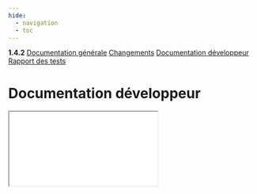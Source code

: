 ```yaml
---
hide:
  - navigation
  - toc
---
```


<div id="version_menu">
  <b>1.4.2</b>
  <a href="../">Documentation générale</a>
  <a href="../CHANGELOG/">Changements</a>
  <a href="../DOCUMENTATION/">Documentation développeur</a>
  <a href="../TESTS/">Rapport des tests</a>
</div>

# Documentation développeur

<iframe src="../rok4/index.html"></iframe>